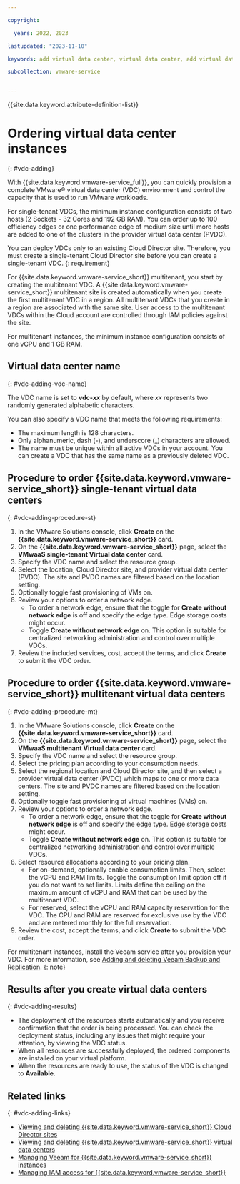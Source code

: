 ```yaml
---

copyright:

  years: 2022, 2023

lastupdated: "2023-11-10"

keywords: add virtual data center, virtual data center, add virtual data center, vdc add

subcollection: vmware-service


---
```


{{site.data.keyword.attribute-definition-list}}

# Ordering virtual data center instances
{: #vdc-adding}

With {{site.data.keyword.vmware-service_full}}, you can quickly provision a complete VMware® virtual data center (VDC) environment and control the capacity that is used to run VMware workloads.

For single-tenant VDCs, the minimum instance configuration consists of two hosts (2 Sockets - 32 Cores and 192 GB RAM). You can order up to 100 efficiency edges or one performance edge of medium size until more hosts are added to one of the clusters in the provider virtual data center (PVDC).

You can deploy VDCs only to an existing Cloud Director site. Therefore, you must create a single-tenant Cloud Director site before you can create a single-tenant VDC.
{: requirement}

For {{site.data.keyword.vmware-service_short}} multitenant, you start by creating the multitenant VDC. A {{site.data.keyword.vmware-service_short}} multitenant site is created automatically when you create the first multitenant VDC in a region. All multitenant VDCs that you create in a region are associated with the same site. User access to the multitenant VDCs within the Cloud account are controlled through IAM policies against the site. 

For multitenant instances, the minimum instance configuration consists of one vCPU and 1 GB RAM.

## Virtual data center name
{: #vdc-adding-vdc-name}

The VDC name is set to **vdc-_xx_** by default, where _xx_ represents two randomly generated alphabetic characters.

You can also specify a VDC name that meets the following requirements:
* The maximum length is 128 characters.
* Only alphanumeric, dash (-), and underscore (_) characters are allowed.
* The name must be unique within all active VDCs in your account. You can create a VDC that has the same name as a previously deleted VDC.

## Procedure to order {{site.data.keyword.vmware-service_short}} single-tenant virtual data centers
{: #vdc-adding-procedure-st}

1. In the VMware Solutions console, click **Create** on the **{{site.data.keyword.vmware-service_short}}** card.
2. On the **{{site.data.keyword.vmware-service_short}}** page, select the **VMwaaS single-tenant Virtual data center** card.
3. Specify the VDC name and select the resource group.
5. Select the location, Cloud Director site, and provider virtual data center (PVDC). The site and PVDC names are filtered based on the location setting.
6. Optionally toggle fast provisioning of VMs on.
7. Review your options to order a network edge.
   * To order a network edge, ensure that the toggle for **Create without network edge** is off and specify the edge type. Edge storage costs might occur.
   * Toggle **Create without network edge** on. This option is suitable for centralized networking administration and control over multiple VDCs.
9. Review the included services, cost, accept the terms, and click **Create** to submit the VDC order.

## Procedure to order {{site.data.keyword.vmware-service_short}} multitenant virtual data centers
{: #vdc-adding-procedure-mt}

1. In the VMware Solutions console, click **Create** on the **{{site.data.keyword.vmware-service_short}}** card.
2. On the **{{site.data.keyword.vmware-service_short}}** page, select the **VMwaaS multitenant Virtual data center** card.
3. Specify the VDC name and select the resource group.
4. Select the pricing plan according to your consumption needs.
5. Select the regional location and Cloud Director site, and then select a provider virtual data center (PVDC) which maps to one or more data centers. The site and PVDC names are filtered based on the location setting.
6. Optionally toggle fast provisioning of virtual machines (VMs) on.
7. Review your options to order a network edge.
   * To order a network edge, ensure that the toggle for **Create without network edge** is off and specify the edge type. Edge storage costs might occur.
   * Toggle **Create without network edge** on. This option is suitable for centralized networking administration and control over multiple VDCs.
8. Select resource allocations according to your pricing plan.
   * For on-demand, optionally enable consumption limits. Then, select the vCPU and RAM limits. Toggle the consumption limit option off if you do not want to set limits. Limits define the ceiling on the maximum amount of vCPU and RAM that can be used by the multitenant VDC.
   * For reserved, select the vCPU and RAM capacity reservation for the VDC. The CPU and RAM are reserved for exclusive use by the VDC and are metered monthly for the full reservation.
9. Review the cost, accept the terms, and click **Create** to submit the VDC order.

For multitenant instances, install the Veeam service after you provision your VDC. For more information, see [Adding and deleting Veeam Backup and Replication](/docs/vmware-service?topic=vmware-service-veeam-adding-deleting).
{: note}

## Results after you create virtual data centers
{: #vdc-adding-results}

* The deployment of the resources starts automatically and you receive confirmation that the order is being processed. You can check the deployment status, including any issues that might require your attention, by viewing the VDC status.
* When all resources are successfully deployed, the ordered components are installed on your virtual platform.
* When the resources are ready to use, the status of the VDC is changed to **Available**.

## Related links
{: #vdc-adding-links}

* [Viewing and deleting {{site.data.keyword.vmware-service_short}} Cloud Director sites](/docs/vmware-service?topic=vmware-service-tenant-viewing-sites)
* [Viewing and deleting {{site.data.keyword.vmware-service_short}} virtual data centers](/docs/vmware-service?topic=vmware-service-tenant-viewing-vdc)
* [Managing Veeam for {{site.data.keyword.vmware-service_short}} instances](/docs/vmware-service?topic=vmware-service-tenant-veeam)
* [Managing IAM access for {{site.data.keyword.vmware-service_short}}](/docs/vmware-service?topic=vmware-service-vmaas-iam&interface=ui)
